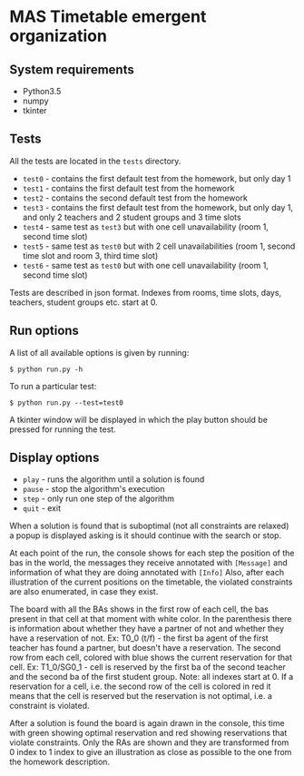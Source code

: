 # MAS Timetable emergent organization

## System requirements

 - Python3.5
 - numpy
 - tkinter

## Tests
All the tests are located in the ```tests``` directory. 
* ```test0``` - contains the first default test from the homework, but only day 1
* ```test1``` - contains the first default test from the homework
* ```test2``` - contains the second default test from the homework
* ```test3``` - contains the first default test from the homework, but only day 1, and only 2 teachers and 2 student groups 
 and 3 time slots
* ```test4``` - same test as ```test3``` but with one cell unavailability (room 1, second time slot)
* ```test5``` - same test as ```test0``` but with 2 cell unavailabilities (room 1, second time slot and room 3, third time slot)
* ```test6``` - same test as ```test0``` but with one cell unavailability (room 1, second time slot)

Tests are described in json format. Indexes from rooms, time slots, days, teachers, student groups etc. start at 0.

## Run options
A list of all available options is given by running:

    $ python run.py -h

To run a particular test:

    $ python run.py --test=test0
    
A tkinter window will be displayed in which the play button should be pressed for running the test.
 
## Display options

* ```play``` - runs the algorithm until a solution is found
* ```pause``` - stop the algorithm's execution
* ```step``` - only run one step of the algorithm
* ```quit``` - exit

When a solution is found that is suboptimal (not all constraints are relaxed) a popup is displayed asking is it should continue 
with the search or stop.

At each point of the run, the console shows for each step the position of the bas in the world, the messages they receive
annotated with ```[Message]``` and information of what they are doing annotated with ```[Info]```
Also, after each illustration of the current positions on the timetable, the violated constraints are also enumerated, in case they exist.

The board with all the BAs shows in the first row of each cell, the bas present in that cell at that moment with white color.
In the parenthesis there is information about whether they have a partner of not and whether they have a reservation of not. Ex:
T0_0 (t/f) - the first ba agent of the first teacher has found a partner, but doesn't have a reservation.
The second row from each cell, colored with blue shows the current reservation for that cell. Ex: T1_0/SG0_1 - cell is reserved
by the first ba of the second teacher and the second ba of the first student group. Note: all indexes start at 0.
If a reservation for a cell, i.e. the second row of the cell is colored in red it means that the cell is reserved but the 
reservation is not optimal, i.e. a constraint is violated.

After a solution is found the board is again drawn in the console, this time with green showing optimal reservation and red
showing reservations that violate constraints. Only the RAs are shown and they are transformed from 0 index to 1 index to give 
an illustration as close as possible to the one from the homework description.